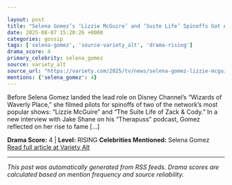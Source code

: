 ```yaml
---

layout: post
title: "Selena Gomez’s ‘Lizzie McGuire’ and ‘Suite Life’ Spinoffs Got Axed at Disney Before ‘Wizards of Waverly Place’: ‘I Was Kind of at My Wits’ End’"""
date: 2025-08-07 15:20:26 +0000
categories: gossip
tags: ['selena-gomez', 'source-variety_alt', 'drama-rising']
drama_score: 4
primary_celebrity: selena_gomez
source: variety_alt
source_url: "https://variety.com/2025/tv/news/selena-gomez-lizzie-mcguire-suite-life-spinoffs-axed-wizards-1236481287/"""
mentions: {'selena_gomez': 4}
---
```


Before Selena Gomez landed the lead role on Disney Channel’s “Wizards of Waverly Place,” she filmed pilots for spinoffs of two of the network’s most popular shows: “Lizzie McGuire” and “The Suite Life of Zack & Cody.” In a new interview with Jake Shane on his “Therapuss” podcast, Gomez reflected on her rise to fame […]

**Drama Score:** 4 | **Level:** RISING **Celebrities Mentioned:** Selena Gomez [Read full article at Variety Alt](https://variety.com/2025/tv/news/selena-gomez-lizzie-mcguire-suite-life-spinoffs-axed-wizards-1236481287/)

---

*This post was automatically generated from RSS feeds. Drama scores are calculated based on mention frequency and source reliability.*